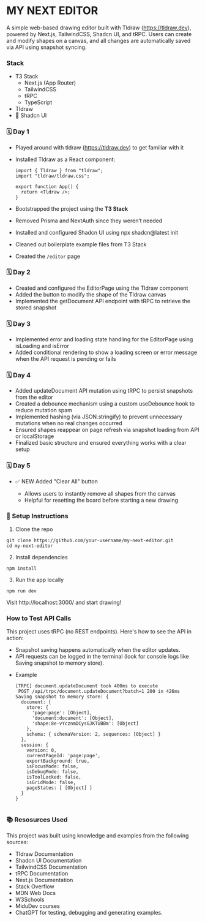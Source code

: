 # MY NEXT EDITOR

A simple web-based drawing editor built with Tldraw (https://tldraw.dev), powered by Next.js, TailwindCSS, Shadcn UI, and tRPC. Users can create and modify shapes on a canvas, and all changes are automatically saved via API using snapshot syncing.

###  Stack
- T3 Stack
  - Next.js (App Router)
  - TailwindCSS
  - tRPC
  - TypeScript
-  Tldraw
- 🎨 Shadcn UI


### 🗓️ Day 1

- Played around with tldraw (https://tldraw.dev) to get familiar with it
- Installed Tldraw as a React component:

  ```tsx
  import { Tldraw } from "tldraw";
  import "tldraw/tldraw.css";

  export function App() {
    return <Tldraw />;
  }
  ```

- Bootstrapped the project using the **T3 Stack**
- Removed Prisma and NextAuth since they weren’t needed
- Installed and configured Shadcn UI using npx shadcn@latest init
- Cleaned out boilerplate example files from T3 Stack
- Created the `/editor` page

### 🗓️ Day 2

- Created and configured the EditorPage using the Tldraw component
- Added the button to modify the shape of the Tldraw canvas
- Implemented the getDocument API endpoint with tRPC to retrieve the stored snapshot

### 🗓️ Day 3

- Implemented error and loading state handling for the EditorPage using isLoading and isError
- Added conditional rendering to show a loading screen or error message when the API request is pending or fails

### 🗓️ Day 4

- Added updateDocument API mutation using tRPC to persist snapshots from the editor
- Created a debounce mechanism using a custom useDebounce hook to reduce mutation spam
- Implemented hashing (via JSON.stringify) to prevent unnecessary mutations when no real changes occurred
- Ensured shapes reappear on page refresh via snapshot loading from API or localStorage
- Finalized basic structure and ensured everything works with a clear setup

### 🗓️ Day 5

- ✅ NEW Added "Clear All" button

  - Allows users to instantly remove all shapes from the canvas
  - Helpful for resetting the board before starting a new drawing
 
### 🚀 Setup Instructions

1. Clone the repo
```
git clone https://github.com/your-username/my-next-editor.git
cd my-next-editor
```

2. Install dependencies
```
npm install
```

3. Run the app locally
```
npm run dev
```

Visit http://localhost:3000/ and start drawing!

### How to Test API Calls
  This project uses tRPC (no REST endpoints). Here's how to see the API in action:
  - Snapshot saving happens automatically when the editor updates.
  - API requests can be logged in the terminal (look for console logs like Saving snapshot to memory store).

* Example
  ```
  [TRPC] document.updateDocument took 400ms to execute
   POST /api/trpc/document.updateDocument?batch=1 200 in 426ms
  Saving snapshot to memory store: {
    document: {
      store: {
        'page:page': [Object],
        'document:document': [Object],
        'shape:8e-vYcznmDCysGJKTUBBm': [Object]
      },
      schema: { schemaVersion: 2, sequences: [Object] }
    },
    session: {
      version: 0,
      currentPageId: 'page:page',
      exportBackground: true,
      isFocusMode: false,
      isDebugMode: false,
      isToolLocked: false,
      isGridMode: false,
      pageStates: [ [Object] ]
    }
  }


### 📚 Resosurces Used
This project was built using knowledge and examples from the following sources:

- Tldraw Documentation
- Shadcn UI Documentation
- TailwindCSS Documentation
- tRPC Documentation
- Next.js Documentation
- Stack Overflow
- MDN Web Docs
- W3Schools
- MiduDev courses
- ChatGPT for testing, debugging and generating examples.
